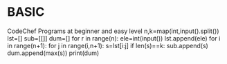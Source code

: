 # BASIC
CodeChef Programs at beginner and easy level
n,k=map(int,input().split())
lst=[]
sub=[[]]
dum=[]
for r in range(n):
    ele=int(input())
    lst.append(ele)
for i in range(n+1):
    for j in range(i,n+1):
        s=lst[i:j]
        if len(s)==k:
            sub.append(s)
            dum.append(max(s))
print(dum)
